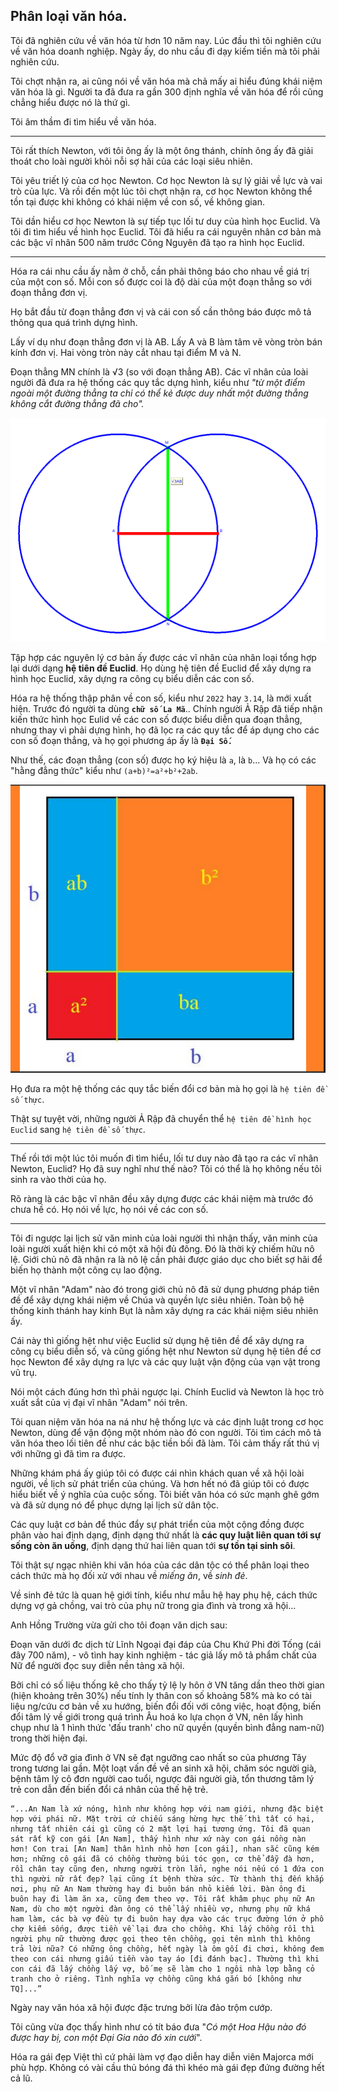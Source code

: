 Phân loại văn hóa.
---

Tôi đã nghiên cứu về văn hóa từ hơn 10 năm nay. Lúc đầu thì tôi nghiên cứu về văn hóa doanh nghiệp. Ngày ấy, do nhu cầu đi dạy kiếm tiền mà tôi phải nghiên cứu.

Tôi chợt nhận ra, ai cũng nói về văn hóa mà chả mấy ai hiểu đúng khái niệm văn hóa là gì. Người ta đã đưa ra gần 300 định nghĩa về văn hóa để rồi cũng chẳng hiểu được nó là thứ gì.

Tôi âm thầm đi tìm hiểu về văn hóa.

---
Tôi rất thích Newton, với tôi ông ấy là một ông thánh, chính ông ấy đã giải thoát cho loài người khỏi nỗi sợ hãi của các loại siêu nhiên.

Tôi yêu triết lý của cơ học Newton. Cơ học Newton là sự lý giải về lực và vai trò của lực. Và rồi đến một lúc tôi chợt nhận ra, cơ học Newton không thể tồn tại được khi không có khái niệm về con số, về không gian.

Tôi dần hiểu cơ học Newton là sự tiếp tục lối tư duy của hình học Euclid. Và tôi đi tìm hiểu về hình học Euclid. Tôi đã hiểu ra cái nguyên nhân cơ bản mà các bậc vĩ nhân 500 năm trước Công Nguyên đã tạo ra hình học Euclid.

---
Hóa ra cái nhu cầu ấy nằm ở chỗ, cần phải thông báo cho nhau về giá trị của một con số. Mỗi con số được coi là độ dài của một đoạn thẳng so với đoạn thẳng đơn vị.

Họ bắt đầu từ đoạn thẳng đơn vị và cái con số cần thông báo được mô tả thông qua quá trình dựng hình.

Lấy ví dụ như đoạn thẳng đơn vị là AB. Lấy A và B làm tâm vẽ vòng tròn bán kính đơn vị. Hai vòng tròn này cắt nhau tại điểm M và N.

Đoạn thẳng MN chính là √3 (so với đoạn thẳng AB). Các vĩ nhân của loài người đã đưa ra hệ thống các quy tắc dựng hình, kiểu như *"từ một điểm ngoài một đường thẳng ta chỉ có thể kẻ được duy nhất một đường thẳng không cắt đường thẳng đã cho".*

![](../images/can3.png)

Tập hợp các nguyên lý cơ bản ấy được các vĩ nhân của nhân loại tổng hợp lại dưới dạng **hệ tiên đề Euclid**. Họ dùng hệ tiên đề Euclid để xây dựng ra hình học Euclid, xây dựng ra công cụ biểu diễn các con số.

Hóa ra hệ thống thập phân về con số, kiểu như `2022` hay `3.14`, là mới xuất hiện. Trước đó người ta dùng **`chữ số La Mã`**.. Chính người Ả Rập đã tiếp nhận kiến thức hình học Eulid về các con số được biểu diễn qua đoạn thẳng, nhưng thay vì phải dựng hình, họ đã lọc ra các quy tắc để áp dụng cho các con số đoạn thẳng, và họ gọi phương áp ấy là **`Đại Số.`**

Như thế, các đoạn thẳng (con số) được họ ký hiệu là `a`, là `b`... Và họ có các "hằng đẳng thức" kiểu như `(a+b)²=a²+b²+2ab`.

![](../images/plvh.png)

Họ đưa ra một hệ thống các quy tắc biến đổi cơ bản mà họ gọi là `hệ tiên đề số thực`.

Thật sự tuyệt vời, những người Ả Rập đã chuyển thể `hệ tiên đề hình học Euclid` sang `hệ tiên đề số thực`.

---
Thế rồi tới một lúc tôi muốn đi tìm hiểu, lối tư duy nào đã tạo ra các vĩ nhân Newton, Euclid? Họ đã suy nghĩ như thế nào? Tôi có thể là họ không nếu tôi sinh ra vào thời của họ.

Rõ ràng là các bậc vĩ nhân đều xây dựng được các khái niệm mà trước đó chưa hề có. Họ nói về lực, họ nói về các con số.

---
Tôi đi ngược lại lịch sử văn minh của loài người thì nhận thấy, văn minh của loài người xuất hiện khi có một xã hội đủ đông. Đó là thời kỳ chiếm hữu nô lệ. Giới chủ nô đã nhận ra là nô lệ cần phải được giáo dục cho biết sợ hãi để biến họ thành một công cụ lao động.

Một vĩ nhân "Adam" nào đó trong giới chủ nô đã sử dụng phương pháp tiên đề để xây dựng khái niệm về Chúa và quyền lực siêu nhiên. Toàn bộ hệ thống kinh thánh hay kinh Bụt là nằm xây dựng ra các khái niệm siêu nhiên ấy.

Cái này thì giống hệt như việc Euclid sử dụng hệ tiên đề để xây dựng ra công cụ biểu diễn số, và cũng giống hệt như Newton sử dụng hệ tiên đề cơ học Newton để xây dựng ra lực và các quy luật vận động của vạn vật trong vũ trụ.

Nói một cách đúng hơn thì phải ngược lại. Chính Euclid và Newton là học trò xuất sắt của vị đại vĩ nhân "Adam" nói trên.

Tôi quan niệm văn hóa na ná như hệ thống lực và các định luật trong cơ học Newton, dùng để vận động một nhóm nào đó con người. Tôi tìm cách mô tả văn hóa theo lối tiên đề như các bậc tiền bối đã làm. Tôi cảm thấy rất thú vị với những gì đã tìm ra được.

Những khám phá ấy giúp tôi có được cái nhìn khách quan về xã hội loài người, về lịch sử phát triển của chúng. Và hơn hết nó đã giúp tôi có được hiểu biết về ý nghĩa của cuộc sống. Tôi biết văn hóa có sức mạnh ghê gớm và đã sử dụng nó để phục dựng lại lịch sử dân tộc.

Các quy luật cơ bản để thúc đẩy sự phát triển của một cộng đồng được phân vào hai định dạng, định dạng thứ nhất là **các quy luật liên quan tới sự sống còn ăn uống**, định dạng thứ hai liên quan tới **sự tồn tại sinh sôi**.

Tôi thật sự ngạc nhiên khi văn hóa của các dân tộc có thể phân loại theo cách thức mà họ đối xử với nhau về *miếng ăn*, về *sinh đẻ*.

Về sinh đẻ tức là quan hệ giới tính, kiểu như mẫu hệ hay phụ hệ, cách thức dựng vợ gả chồng, vai trò của phụ nữ trong gia đình và trong xã hội...

Anh Hồng Trường vừa gửi cho tôi đoạn văn dịch sau:

Đoạn văn dưới đc dịch từ Lĩnh Ngoại đại đáp của Chu Khứ Phi đời Tống (cái đây 700 năm), - vô tình hay kinh nghiệm - tác giả lấy mô tả phẩm chất của Nữ để người đọc suy diễn nền tảng xã hội.

Bởi chỉ có số liệu thống kê cho thấy tỷ lệ ly hôn ở VN tăng dần theo thời gian (hiện khoảng trên 30%) nếu tính ly thân con số khoảng 58% mà ko có tài liệu ng/cứu cơ bản về xu hướng, biến đổi đối với công việc, hoạt động, biến đổi tâm lý về giới trong quá trình Âu hoá ko lựa chọn ở VN, nên lấy hình chụp như là 1 hình thức 'đấu tranh' cho nữ quyền (quyền bình đẳng nam-nữ) trong thời hiện đại.

Mức độ đổ vỡ gia đình ở VN sẽ đạt ngưỡng cao nhất so của phương Tây trong tương lai gần. Một loạt vấn đề về an sinh xã hội, chăm sóc người già, bệnh tâm lý cô đơn người cao tuổi, ngược đãi người già, tổn thương tâm lý trẻ con dẫn đến biến đổi cá nhân của thế hệ trẻ.
```
“...An Nam là xứ nóng, hình như không hợp với nam giới, nhưng đặc biệt hợp với phái nữ. Mặt trời cứ chiếu sáng hừng hực thế thì tất có hại, nhưng tất nhiên cái gì cũng có 2 mặt lợi hại tương ứng. Tôi đã quan sát rất kỹ con gái [An Nam], thấy hình như xứ này con gái nồng nàn hơn! Con trai [An Nam] thân hình nhỏ hơn [con gái], nhan sắc cũng kém hơn; những cô gái đã có chồng thường búi tóc gọn, cơ thể đẫy đà hơn, rồi chân tay cũng đen, nhưng người tròn lẳn, nghe nói nếu có 1 đứa con thì người nữ rất đẹp? lại cũng ít bệnh thừa sức. Từ thành thị đến khắp nơi, phụ nữ An Nam thường hay đi buôn bán nhỏ kiếm lời. Đàn ông đi buôn hay đi làm ăn xa, cũng đem theo vợ. Tôi rất khâm phục phụ nữ An Nam, dù cho một người đàn ông có thể lấy nhiều vợ, nhưng phụ nữ khá ham làm, các bà vợ đều tự đi buôn hay dựa vào các trục đường lớn ở phố chợ kiếm sống, được tiền về lại đưa cho chồng. Khi lấy chồng rồi thì người phụ nữ thường được gọi theo tên chồng, gọi tên mình thì không trả lời nữa? Có những ông chồng, hết ngày là ôm gối đi chơi, không đem theo con cái nhưng giấu tiền vào tay áo [đi đánh bạc]. Thường thì khi con cái đã lấy chồng lấy vợ, bố mẹ sẽ làm cho 1 ngôi nhà lợp bằng cỏ tranh cho ở riêng. Tình nghĩa vợ chồng cũng khá gắn bó [không như TQ]...”
 ```

Ngày nay văn hóa xã hội được đặc trưng bởi lừa đảo trộm cướp.

Tôi cũng vừa đọc thấy hình như có tít báo đưa "*Có một Hoa Hậu nào đó được hay bị, con một Đại Gia nào đó xin cưới*".

Hóa ra gái đẹp Việt thì cứ phải làm vợ đạo diễn hay diễn viên Majorca mới phù hợp. Không có vài cầu thủ bóng đá thì khéo mà gái đẹp đứng đường hết cả lũ.